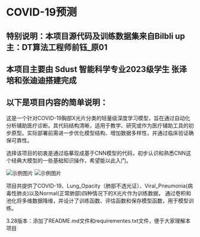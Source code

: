 #       COVID-19预测
## 特别说明：本项目源代码及训练数据集来自Bilbli up主：DT算法工程师前钰_原01

## 本项目主要由 Sdust 智能科学专业2023级学生 张泽培和张迪迪搭建完成

## 以下是项目内容的简单说明：
这是一个针对COVID-19胸部X光片分类的轻量级深度学习模型，旨在通过自动化分析辅助医疗诊断。其代码结构清晰，适用于教学、研究或作为医疗辅助工具的初步原型。实际部署前需进一步优化模型结构、增加数据多样性，并通过临床验证确保可靠性。

选择该项目的初衷是通过临摹现成基于CNN模型的代码，初步认识和熟悉CNN这个经典大模型的一些基础知识操作，希望能以此入门。

![示例图片](dataset/val/COVID/images/COVID-17.png "1-1")
![示例图片](dataset/val/COVID/masks/COVID-17.png "1-2")

项目共提供了COVID-19、Lung_Opacity（肺部不透光证）、Viral_Pneumonia(病毒性肺炎)以及Normal(正常肺部)四种情况下的X光片作为训练数据，
通过卷积和池化将多维数据降维，并设计了训练函数、评估函数和保存模型函数，用于模型训练。


3.28版本：添加了README.md文件和requirementes.txt文件，便于大家理解本项目
